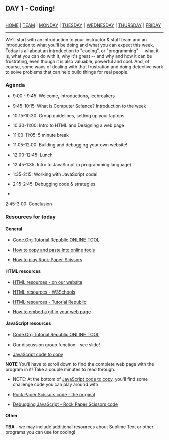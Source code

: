 ## DAY 1 - Coding!

---

[HOME](https://witny-summer-guild-2018.github.io/) |
[TEAM](instructors.md) |
[MONDAY](https://witny-summer-guild-2018.github.io/monday) |
[TUESDAY](https://witny-summer-guild-2018.github.io/tuesday) |
[WEDNESDAY](https://witny-summer-guild-2018.github.io/wednesday) |
[THURSDAY](https://witny-summer-guild-2018.github.io/thursday) |
[FRIDAY](friday.md)

---

We'll start with an introduction to your instructor & staff team and an introduction to what you'll be doing and what you can expect this week. Today is all about an introduction to "coding", or "programming" -- what it is, what you can do with it, why it's great -- and why and how it can be frustrating, even though it is also valuable, powerful and cool. And, of course, some ways of dealing with that frustration and doing detective work to solve problems that can help build things for real people.

### Agenda

* 9:00 - 9:45: Welcome, introductions, icebreakers
* 9:45-10:15: What is Computer Science? Introduction to the week
* 10:15-10:30: Group guidelines, setting up your laptops
* 10:30-11:00: Intro to HTML and Designing a web page
* 11:00-11:05: 5 minute break
* 11:05-12:00: Building and debugging your own website!

* 12:00-12:45: Lunch

* 12:45-1:35: Intro to JavaScript (a programming language)
* 1:35-2:15: Working with JavaScript code!
* 2:15-2:45: Debugging code & strategies
*
2:45-3:00: Conclusion


### Resources for today

#### General

* [Code.Org Tutorial Republic ONLINE TOOL](https://www.tutorialrepublic.com/codelab.php)

* [How to copy and paste into online tools](copy_and_paste.md)

* [How to play Rock-Paper-Scissors](https://www.wikihow.com/Play-Rock,-Paper,-Scissors)

#### HTML resources

* [HTML resources - on our website](html_intro.md)

* [HTML resources - W3Schools](https://www.w3schools.com/Html/)

* [HTML resources - Tutorial Republic](https://www.tutorialrepublic.com/html-examples.php)

* [How to embed a gif in your web page](howto_gif.md)

#### JavaScript resources

* [Code.Org Tutorial Republic ONLINE TOOL](https://www.tutorialrepublic.com/codelab.php)

* Our discussion group function - see slide!

* [JavaScript code to copy](http://bit.ly/jscode-ex)

**NOTE** You'll have to scroll down to find the complete web page with the program in it! Take a couple minutes to read through.

* NOTE: At the bottom of [JavaScript code to copy](http://bit.ly/jscode-ex), you'll find some challenge code you can play around with

* [Rock Paper Scissors code - the original](rockpaperscissorscode.md)

* [Debugging JavaScript - Rock Paper Scissors code](rock_paper_scissors_debug.md)

#### Other

**TBA** - we may include additional resources about Sublime Text or other programs you can use for coding!
